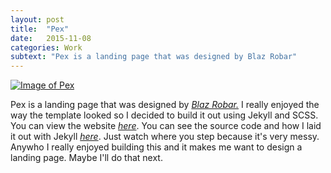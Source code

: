 ```yaml
---
layout: post
title:  "Pex"
date:   2015-11-08
categories: Work
subtext: "Pex is a landing page that was designed by Blaz Robar"
---
```


[![Image of Pex](http://i.imgur.com/vqteVmd.jpg)](http://www.qkombur.com/Pex/)

Pex is a landing page that was designed by [*Blaz Robar.*](http://blazrobar.com/2015/free-psd-website-templates/pex-a-free-website-home-page-photoshop-psd/)
I really enjoyed the way the template looked so I decided to build it out using Jekyll and SCSS. 
You can view the website [*here*](http://www.qkombur.com/Pex). You can see the source code and how I laid it out with Jekyll [*here*](https://github.com/qkombur/Pex).
Just watch where you step because it's very messy. Anywho I really enjoyed building this and it makes me want to design a landing page. Maybe I'll do that next.
